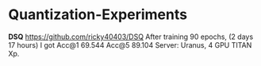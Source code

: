 # Quantization-Experiments

**DSQ** https://github.com/ricky40403/DSQ
After training 90 epochs, (2 days 17 hours) I got Acc@1 69.544 Acc@5 89.104
Server: Uranus, 4 GPU TITAN Xp.


